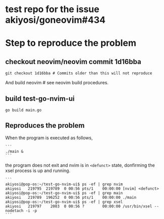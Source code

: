 # test repo for the issue akiyosi/goneovim#434

# Step to reproduce the problem

## checkout neovim/neovim commit 1d16bba

    git checkout 1d16bba # Commits older than this will not reproduce 

And build neovim # see neovim build procedures.

## build test-go-nvim-ui

    go build main.go

## Reproduces the problem

When the program is executed as follows, 

    ```
    ./main &
    ```

the program does not exit and nvim is in `<defunct>` state, donfirming the xsel process is up and running.

    ```
    akiyosi@pop-os:~/test-go-nvim-ui$ ps -ef | grep nvim
    akiyosi   219795  219789  0 00:56 pts/1    00:00:00 [nvim] <defunct>
    akiyosi@pop-os:~/test-go-nvim-ui$ ps -ef | grep main
    akiyosi   219789  196252  0 00:56 pts/1    00:00:00 ./main
    akiyosi@pop-os:~/test-go-nvim-ui$ ps -ef | grep xsel
    akiyosi   219797    2003  0 00:56 ?        00:00:00 /usr/bin/xsel --nodetach -i -p
    ```


